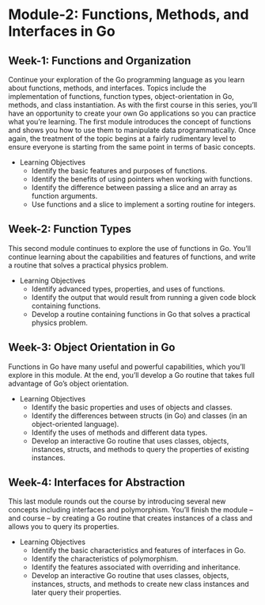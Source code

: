 # Module-2: Functions, Methods, and Interfaces in Go

## Week-1: Functions and Organization
Continue your exploration of the Go programming language as you learn about functions, methods, and interfaces. Topics include the implementation of functions, function types, object-orientation in Go, methods, and class instantiation. As with the first course in this series, you’ll have an opportunity to create your own Go applications so you can practice what you’re learning. The first module introduces the concept of functions and shows you how to use them to manipulate data programmatically. Once again, the treatment of the topic begins at a fairly rudimentary level to ensure everyone is starting from the same point in terms of basic concepts.
- Learning Objectives
  - Identify the basic features and purposes of functions.
  - Identify the benefits of using pointers when working with functions.
  - Identify the difference between passing a slice and an array as function arguments.
  - Use functions and a slice to implement a sorting routine for integers.

## Week-2: Function Types
This second module continues to explore the use of functions in Go. You’ll continue learning about the capabilities and features of functions, and write a routine that solves a practical physics problem.
- Learning Objectives
  - Identify advanced types, properties, and uses of functions.
  - Identify the output that would result from running a given code block containing functions.
  - Develop a routine containing functions in Go that solves a practical physics problem.

## Week-3: Object Orientation in Go
Functions in Go have many useful and powerful capabilities, which you’ll explore in this module. At the end, you’ll develop a Go routine that takes full advantage of Go’s object orientation.
- Learning Objectives
  - Identify the basic properties and uses of objects and classes.
  - Identify the differences between structs (in Go) and classes (in an object-oriented language).
  - Identify the uses of methods and different data types.
  - Develop an interactive Go routine that uses classes, objects, instances, structs, and methods to query the properties of existing instances.

## Week-4: Interfaces for Abstraction
This last module rounds out the course by introducing several new concepts including interfaces and polymorphism. You’ll finish the module – and course – by creating a Go routine that creates instances of a class and allows you to query its properties.
- Learning Objectives
  - Identify the basic characteristics and features of interfaces in Go.
  - Identify the characteristics of polymorphism.
  - Identify the features associated with overriding and inheritance.
  - Develop an interactive Go routine that uses classes, objects, instances, structs, and methods to create new class instances and later query their properties.